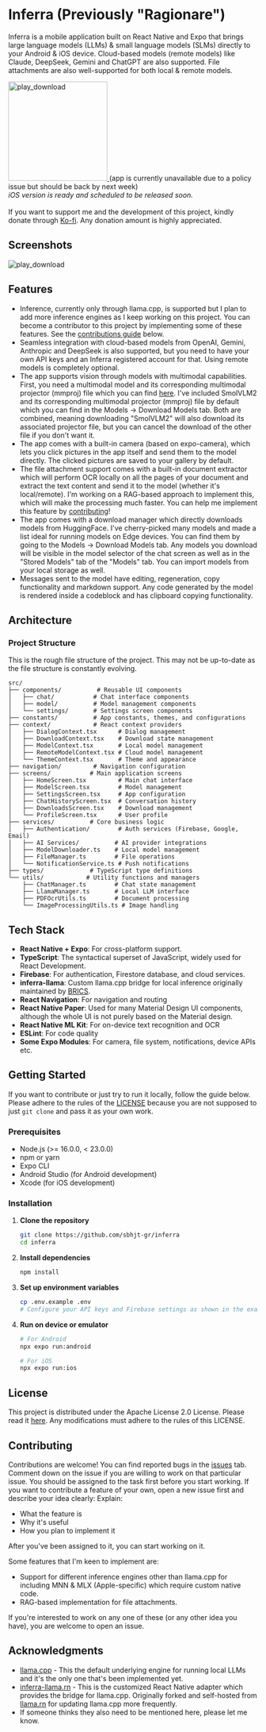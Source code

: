 # Inferra (Previously "Ragionare")

Inferra is a mobile application built on React Native and Expo that brings large language models (LLMs) & small language models (SLMs) directly to your Android & iOS device. Cloud-based models (remote models) like Claude, DeepSeek, Gemini and ChatGPT are also supported. File attachments are also well-supported for both local & remote models.

<a href="https://play.google.com/store/apps/details?id=com.gorai.ragionare">
  <img src="https://github.com/user-attachments/assets/bdc18fc5-5a99-410c-b383-eaf9c737176e" alt="play_download" width="200"/>
</a> (app is currently unavailable due to a policy issue but should be back by next week)
<br>
<i>iOS version is ready and scheduled to be released soon.</i>
<br><br>
If you want to support me and the development of this project, kindly donate through <a href="https://ko-fi.com/subhajitgorai" target="_blank">Ko-fi</a>. Any donation amount is highly appreciated.

<br>

## Screenshots
<img src="https://github.com/user-attachments/assets/28e9720f-1e3c-460d-b189-7f31d5020a90" alt="play_download" />

## Features

- Inference, currently only through llama.cpp, is supported but I plan to add more inference engines as I keep working on this project. You can become a contributor to this project by implementing some of these features. See the [contributions guide](#contributing) below.
- Seamless integration with cloud-based models from OpenAI, Gemini, Anthropic and DeepSeek is also supported, but you need to have your own API keys and an Inferra registered account for that. Using remote models is completely optional.
- The app supports vision through models with multimodal capabilities. First, you need a multimodal model and its corresponding multimodal projector (mmproj) file which you can find <a target="_blank" href="https://github.com/ggml-org/llama.cpp">here</a>. I've included SmolVLM2 and its corresponding multimodal projector (mmproj) file by default which you can find in the Models -> Download Models tab. Both are combined, meaning downloading "SmolVLM2" will also download its associated projector file, but you can cancel the download of the other file if you don't want it.
- The app comes with a built-in camera (based on expo-camera), which lets you click pictures in the app itself and send them to the model directly. The clicked pictures are saved to your gallery by default. 
- The file attachment support comes with a built-in document extractor which will perform OCR locally on all the pages of your document and extract the text content and send it to the model (whether it's local/remote). I'm working on a RAG-based approach to implement this, which will make the processing much faster. You can help me implement this feature by [contributing](#contributing)!
- The app comes with a download manager which directly downloads models from HuggingFace. I've cherry-picked many models and made a list ideal for running models on Edge devices. You can find them by going to the Models -> Download Models tab. Any models you download will be visible in the model selector of the chat screen as well as in the "Stored Models" tab of the "Models" tab. You can import models from your local storage as well.
- Messages sent to the model have editing, regeneration, copy functionality and markdown support. Any code generated by the model is rendered inside a codeblock and has clipboard copying functionality.

## Architecture

### Project Structure
This is the rough file structure of the project. This may not be up-to-date as the file structure is constantly evolving.
```
src/
├── components/          # Reusable UI components
│   ├── chat/           # Chat interface components
│   ├── model/          # Model management components
│   └── settings/       # Settings screen components
├── constants/          # App constants, themes, and configurations
├── context/            # React context providers
│   ├── DialogContext.tsx      # Dialog management
│   ├── DownloadContext.tsx    # Download state management
│   ├── ModelContext.tsx       # Local model management
│   ├── RemoteModelContext.tsx # Cloud model management
│   └── ThemeContext.tsx       # Theme and appearance
├── navigation/         # Navigation configuration
├── screens/           # Main application screens
│   ├── HomeScreen.tsx         # Main chat interface
│   ├── ModelScreen.tsx        # Model management
│   ├── SettingsScreen.tsx     # App configuration
│   ├── ChatHistoryScreen.tsx  # Conversation history
│   ├── DownloadsScreen.tsx    # Download management
│   └── ProfileScreen.tsx      # User profile
├── services/          # Core business logic
│   ├── Authentication/        # Auth services (Firebase, Google, Email)
│   ├── AI Services/          # AI provider integrations
│   ├── ModelDownloader.ts    # Local model management
│   ├── FileManager.ts        # File operations
│   └── NotificationService.ts # Push notifications
├── types/             # TypeScript type definitions
└── utils/            # Utility functions and managers
    ├── ChatManager.ts        # Chat state management
    ├── LlamaManager.ts       # Local LLM interface
    ├── PDFOcrUtils.ts        # Document processing
    └── ImageProcessingUtils.ts # Image handling
```

## Tech Stack

- **React Native + Expo**: For cross-platform support.
- **TypeScript**: The syntactical superset of JavaScript, widely used for React Development.
- **Firebase**: For authentication, Firestore database, and cloud services.
- **inferra-llama**: Custom llama.cpp bridge for local inference originally maintained by <a href="https://www.bricks.tools/" target="_blank">BRICS</a>.
- **React Navigation**: For navigation and routing
- **React Native Paper**: Used for many Material Design UI components, although the whole UI is not purely based on the Material design.
- **React Native ML Kit**: For on-device text recognition and OCR
- **ESLint**: For code quality
- **Some Expo Modules**: For camera, file system, notifications, device APIs etc.

## Getting Started
If you want to contribute or just try to run it locally, follow the guide below. Please adhere to the rules of the <a href="https://github.com/sbhjt-gr/inferra/blob/main/LICENSE">LICENSE</a> because you are not supposed to just `git clone` and pass it as your own work.

### Prerequisites

- Node.js (>= 16.0.0, < 23.0.0)
- npm or yarn
- Expo CLI
- Android Studio (for Android development)
- Xcode (for iOS development)

### Installation

1. **Clone the repository**
   ```bash
   git clone https://github.com/sbhjt-gr/inferra
   cd inferra
   ```

2. **Install dependencies**
   ```bash
   npm install
   ```

3. **Set up environment variables**
   ```bash
   cp .env.example .env
   # Configure your API keys and Firebase settings as shown in the example env.
   ```

4. **Run on device or emulator**
   ```bash
   # For Android
   npx expo run:android
   
   # For iOS
   npx expo run:ios
   ```

## License

This project is distributed under the Apache License 2.0 License. Please read it <a href="https://github.com/sbhjt-gr/inferra/blob/main/LICENSE">here</a>. Any modifications must adhere to the rules of this LICENSE.

## Contributing

Contributions are welcome! You can find reported bugs in the <a href="https://github.com/sbhjt-gr/inferra/issues">issues</a> tab. Comment down on the issue if you are willing to work on that particular issue. You should be assigned to the task first before you start working. If you want to contribute a feature of your own, open a new issue first and describe your idea clearly:
Explain:
  - What the feature is
  - Why it's useful
  - How you plan to implement it

After you've been assigned to it, you can start working on it.

Some features that I'm keen to implement are:

- Support for different inference engines other than llama.cpp for including MNN & MLX (Apple-specific) which require custom native code.
- RAG-based implementation for file attachments. 

If you're interested to work on any one of these (or any other idea you have), you are welcome to open an issue.

## Acknowledgments

- [llama.cpp](https://github.com/ggerganov/llama.cpp) - This the default underlying engine for running local LLMs and it's the only one that's been implemented yet.
- [inferra-llama.rn](https://github.com/sbhjt-gr/inferra-llama.rn) - This is the customized React Native adapter which provides the bridge for llama.cpp. Originally forked and self-hosted from <a href="https://github.com/mybigday/llama.rn" target="_blank">llama.rn</a> for updating llama.cpp more frequently.
- If someone thinks they also need to be mentioned here, please let me know.
